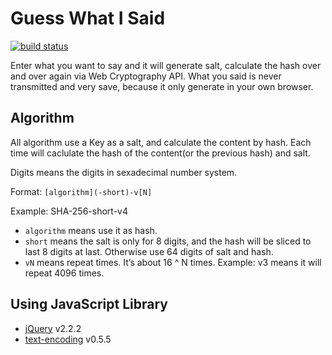 Guess What I Said
===============
[![build status](https://git.tlo.xyz/TLOxyz/Guess-What-I-Said/badges/master/build.svg)](https://git.tlo.xyz/TLOxyz/Guess-What-I-Said/builds)

Enter what you want to say and it will generate salt, calculate the hash over and over again via Web Cryptography API. What you said is never transmitted and very save, because it only generate in your own browser.

## Algorithm

All algorithm use a Key as a salt, and calculate the content by hash. Each time will caclulate the hash of the content(or the previous hash) and salt.

Digits means the digits in sexadecimal number system.

Format: `[algorithm](-short)-v[N]`

Example: SHA-256-short-v4

+ `algorithm` means use it as hash.
+ `short` means the salt is only for 8 digits, and the hash will be sliced to last 8 digits at last. Otherwise use 64 digits of salt and hash.
+ `vN` means repeat times. It’s about 16 ^ N times. Example: v3 means it will repeat 4096 times.

## Using JavaScript Library

+ [jQuery](https://github.com/jquery/jquery) v2.2.2
+ [text-encoding](https://github.com/inexorabletash/text-encoding) v0.5.5
